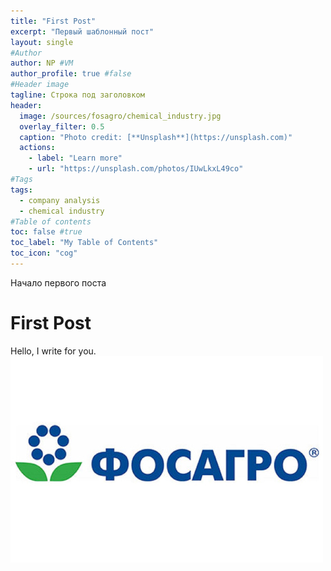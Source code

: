```yaml
---
title: "First Post"
excerpt: "Первый шаблонный пост"
layout: single
#Author
author: NP #VM
author_profile: true #false
#Header image
tagline: Строка под заголовком
header:
  image: /sources/fosagro/chemical_industry.jpg
  overlay_filter: 0.5
  caption: "Photo credit: [**Unsplash**](https://unsplash.com)"
  actions:
    - label: "Learn more"
    - url: "https://unsplash.com/photos/IUwLkxL49co"
#Tags
tags:
  - company analysis
  - chemical industry
#Table of contents
toc: false #true
toc_label: "My Table of Contents"
toc_icon: "cog"
---
```


Начало первого поста

# First Post

Hello, I write for you.
![alt text](../sources/fosagro/fosagro_logo.jpg)